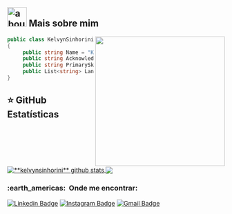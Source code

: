 ## <img width="45" alt="about" src="https://raw.github.com/elizarov/elizarov/master/about.png"> Mais sobre mim

<img align="right" width="300" src="https://i2.wp.com/allhtaccess.info/wp-content/uploads/2018/03/programming.gif?fit=1281%2C716&ssl=1" />

```c#
public class KelvynSinhorini 
{
     public string Name = "Kelvyn Sinhorini";
     public string Acknowledgements = "XAML | .Net";
     public string PrimarySkillset = "MVVM | Firebase | Dependency Injection | API REST";
     public List<string> Languages = new List<string>() { "C#", "XAML" };
}
```

<!-- 
## ⭐ Informações sobre minha conta GitHub
![GitHub Stats](https://github-readme-stats.vercel.app/api?username=kelvynsinhorini&show_icons=true)
-->

## ⭐ **GitHub Estatísticas**

<a href="https://github.com/Gurupreet">
 <img align="center" src="https://github-readme-stats.vercel.app/api?username=kelvynsinhorini&show_icons=true&theme=dracula&line_height=27" alt="**kelvynsinhorini** github stats"/>
</a>

<a href="https://github.com/Gurupreet">
  <img align="center" src="https://github-readme-stats.vercel.app/api/top-langs/?username=kelvynsinhorini&theme=dracula&hide_langs_below=1" />
</a>

<h3> :earth_americas: &nbsp;Onde me encontrar: </h3> 

[![Linkedin Badge](https://img.shields.io/badge/-KelvynSinhorini-6633cc?-LinkedIn-blue?style=flat-square&logo=Linkedin&logoColor=white&link=https://www.linkedin.com/in/kelvyn-sinhorini-6644b91a8/)](https://www.linkedin.com/in/kelvyn-sinhorini-6644b91a8/) 
 [![Instagram Badge](https://img.shields.io/badge/-Instagram-blue?style=flat-square&logo=Instagram&logoColor=white&link=https://www.instagram.com/kelvyn_sinhorini/)](https://www.instagram.com/kelvyn_sinhorini/) 
[![Gmail Badge](https://img.shields.io/badge/-kelvynsinhorini03@gmail.com-6633cc?style=flat-square&logo=Gmail&logoColor=white&link=mailto:kelvynsinhorini03@gmail.com)](mailto:kelvynsinhorini03@gmail.com)
<!-- [![GitHub SEU NOME]( https://img.shields.io/github/followers/VanessaSwerts?label=follow&style=social)](LINK-DO-SEU-GITHUB) -->
